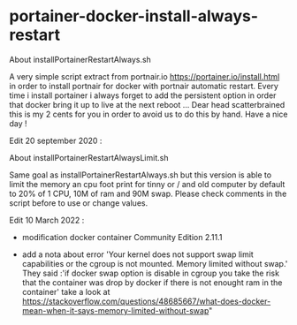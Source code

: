 # portainer-docker-install-always-restart

About installPortainerRestartAlways.sh

A very simple script extract from portnair.io https://portainer.io/install.html in order to install portnair for docker with portnair automatic restart.
Every time i install portainer i always forget to add the persistent option in order that docker bring it up to live at the next reboot ...
Dear head scatterbrained this is my 2 cents for you in order to avoid us to do this by hand.
Have a nice day !


Edit 20 september 2020 :

About installPortainerRestartAlwaysLimit.sh

Same goal as installPortainerRestartAlways.sh but this version is able to limit the memory an cpu foot print for tinny or / and old computer by default to 20% of 1 CPU, 10M of ram and 90M swap. Please check comments in the script before to use or change values. 

Edit 10 March 2022 :

+ modification docker container Community Edition 2.11.1

+ add a nota about error 'Your kernel does not support swap limit capabilities or the cgroup is not mounted. Memory limited without swap.'
They said :'if docker swap option is disable in cgroup you take the risk that the container was drop by docker if there is not enought ram in the container'
take a look at https://stackoverflow.com/questions/48685667/what-does-docker-mean-when-it-says-memory-limited-without-swap"


